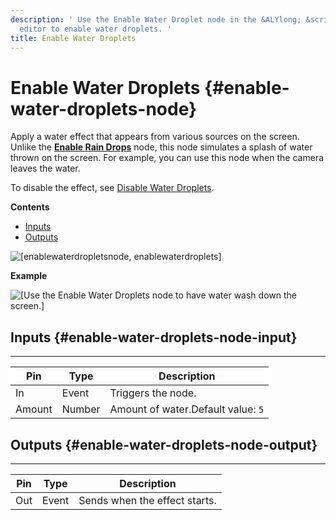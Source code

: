 ```yaml
---
description: ' Use the Enable Water Droplet node in the &ALYlong; &script-canvas;
  editor to enable water droplets. '
title: Enable Water Droplets
---
```

# Enable Water Droplets {#enable-water-droplets-node}

Apply a water effect that appears from various sources on the screen\. Unlike the **[Enable Rain Drops](/docs/userguide/rendering/enable/rain-drops-node.md)** node, this node simulates a splash of water thrown on the screen\. For example, you can use this node when the camera leaves the water\.

To disable the effect, see [Disable Water Droplets](/docs/userguide/rendering/disable/water-droplets-node.md)\.

**Contents**
+ [Inputs](#enable-water-droplets-node-input)
+ [Outputs](#enable-water-droplets-node-output)

![\[enablewaterdropletsnode, enablewaterdroplets\]](/images/userguide/scripting/script-canvas/scriptcanvasnodes/script-canvas-enable-water-droplets-node.png)

**Example**  

![\[Use the Enable Water Droplets node to have water wash down the screen.\]](/images/userguide/scripting/script-canvas/scriptcanvasnodes/enable-water-droplets-node-example.gif)

## Inputs {#enable-water-droplets-node-input}


****  

| Pin | Type | Description | 
| --- | --- | --- | 
| In | Event | Triggers the node\. | 
| Amount | Number | Amount of water\.Default value: `5` | 

## Outputs {#enable-water-droplets-node-output}


****  

| Pin | Type | Description | 
| --- | --- | --- | 
| Out | Event | Sends when the effect starts\. | 